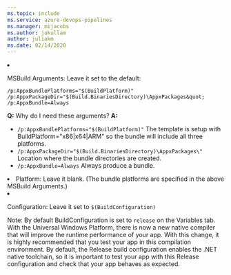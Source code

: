 ```yaml
---
ms.topic: include
ms.service: azure-devops-pipelines
ms.manager: mijacobs
ms.author: jukullam
author: juliakm
ms.date: 02/14/2020
---
```


<li><p>MSBuild Arguments: Leave it set to the default:</p>
<pre style="margin-bottom: 0px;"><code>/p:AppxBundlePlatforms=&quot;$(BuildPlatform)&quot; /p:AppxPackageDir=&quot;$(Build.BinariesDirectory)\AppxPackages&amp;quot; /p:AppxBundle=Always
</code></pre>
<p><strong>Q:</strong> Why do I need these arguments? <strong>A:</strong></p>
<ul>
<li><code>/p:AppxBundlePlatforms=&quot;$(BuildPlatform)&quot;</code> The template is setup with BuildPlatform=&quot;x86|x64|ARM&quot; so the bundle will include all three platforms.
</li>
<li><code>/p:AppxPackageDir=&quot;$(Build.BinariesDirectory)\AppxPackages\&quot;</code> Location where the bundle directories are created.
</li>
<li><code>/p:AppxBundle=Always</code> Always produce a bundle.
</li>
</ul>
</li>
<li>Platform: Leave it blank. (The bundle platforms are specified in the above MSBuild Arguments.)
</li>
<li><p>Configuration: Leave it set to <code>$(BuildConfiguration)</code></p>
<p>Note: By default BuildConfiguration is set to <code>release</code> on the Variables tab. With the Universal Windows Platform, there is now a new native compiler that will improve the runtime performance of your app. With this change, it is highly recommended that you test your app in this compilation environment. By default, the Release build configuration enables the .NET native toolchain, so it is important to test your app with this Release configuration and check that your app behaves as expected.
</p>
</li>
